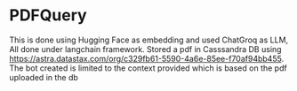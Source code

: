 # PDFQuery
This is done using Hugging Face as embedding and used ChatGroq as LLM, All done under langchain framework. Stored a pdf in Casssandra DB using https://astra.datastax.com/org/c329fb61-5590-4a6e-85ee-f70af94bb455. The bot created is limited to the context provided which is based on the pdf uploaded in the db
